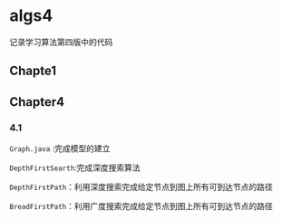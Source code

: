 # algs4
记录学习算法第四版中的代码
## Chapte1
## Chapter4
### 4.1
`Graph.java` :完成模型的建立


`DepthFirstSearth`:完成深度搜索算法


`DepthFirstPath`：利用深度搜索完成给定节点到图上所有可到达节点的路径


`BreadFirstPath`：利用广度搜索完成给定节点到图上所有可到达节点的路径
